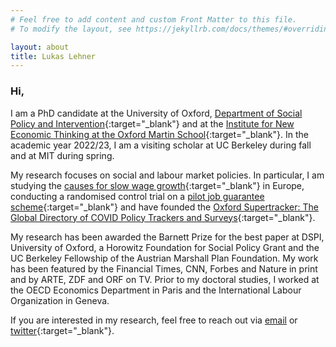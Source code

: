 ```yaml
---
# Feel free to add content and custom Front Matter to this file.
# To modify the layout, see https://jekyllrb.com/docs/themes/#overriding-theme-defaults

layout: about
title: Lukas Lehner
---
```


### Hi,

I am a PhD candidate at the University of Oxford, [Department of Social Policy and Intervention](https://www.spi.ox.ac.uk/people/lukas-lehner#/){:target="_blank"} and at the [Institute for New Economic Thinking at the Oxford Martin School](https://www.inet.ox.ac.uk/people/lukas-lehner/){:target="_blank"}. In the academic year 2022/23, I am a visiting scholar at UC Berkeley during fall and at MIT during spring.

My research focuses on social and labour market policies. In particular, I am studying the [causes for slow wage growth](https://www.inet.ox.ac.uk/publications/no-2022-04-begging-thy-coworker-labor-market-dualization-and-the-slow-down-of-wage-growth-in-europe/){:target="_blank"} in Europe, conducting a randomised control trial on a [pilot job guarantee scheme](https://maxkasy.github.io/home/Marienthal/){:target="_blank"} and have founded the [Oxford Supertracker: The Global Directory of COVID Policy Trackers and Surveys](https://supertracker.spi.ox.ac.uk/){:target="_blank"}. 

My research has been awarded the Barnett Prize for the best paper at DSPI, University of Oxford, a Horowitz Foundation for Social Policy Grant and the UC Berkeley Fellowship of the Austrian Marshall Plan Foundation. My work has been featured by the Financial Times, CNN, Forbes and Nature in print and by ARTE, ZDF and ORF on TV. Prior to my doctoral studies, I worked at the OECD Economics Department in Paris and the International Labour Organization in Geneva.

If you are interested in my research, feel free to reach out via [email](mailto:lukas.lehner@spi.ox.ac.uk) or [twitter](https://twitter.com/LukasLehner_){:target="_blank"}.